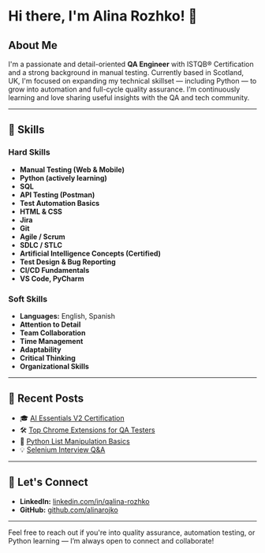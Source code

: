 # Hi there, I'm Alina Rozhko! 👋

## About Me

I'm a passionate and detail-oriented **QA Engineer** with ISTQB® Certification and a strong background in manual testing. Currently based in Scotland, UK, I'm focused on expanding my technical skillset — including Python — to grow into automation and full-cycle quality assurance. I’m continuously learning and love sharing useful insights with the QA and tech community.

---

## 💼 Skills

### Hard Skills
- **Manual Testing (Web & Mobile)**
- **Python (actively learning)**
- **SQL**
- **API Testing (Postman)**
- **Test Automation Basics**
- **HTML & CSS**
- **Jira**
- **Git**
- **Agile / Scrum**
- **SDLC / STLC**
- **Artificial Intelligence Concepts (Certified)**
- **Test Design & Bug Reporting**
- **CI/CD Fundamentals**
- **VS Code, PyCharm**

### Soft Skills
- **Languages:** English, Spanish
- **Attention to Detail**
- **Team Collaboration**
- **Time Management**
- **Adaptability**
- **Critical Thinking**
- **Organizational Skills**

---

## 📝 Recent Posts

- 🎓 [AI Essentials V2 Certification](https://www.linkedin.com/posts/qalina-rozhko_artificial-intelligence-essentials-v2-was-activity-7278497874810703872-kEDH)
- 🛠 [Top Chrome Extensions for QA Testers](https://www.linkedin.com/posts/qalina-rozhko_chrome-extensions-activity-7084451949357486080-PPaf)
- 🤖 [Python List Manipulation Basics](https://www.linkedin.com/posts/qalina-rozhko_pythonprogramming-listmanipulation-pythonlists-activity-7086614220217163777-5VfE)
- 💡 [Selenium Interview Q&A](https://www.linkedin.com/posts/qalina-rozhko_selenium-interview-questions-and-answers-activity-7074250902341099520-s6_R)

---

## 🤝 Let's Connect

- **LinkedIn:** [linkedin.com/in/qalina-rozhko](https://www.linkedin.com/in/qalina-rozhko)
- **GitHub:** [github.com/alinarojko](https://github.com/alinarojko)

---

Feel free to reach out if you're into quality assurance, automation testing, or Python learning — I’m always open to connect and collaborate!

